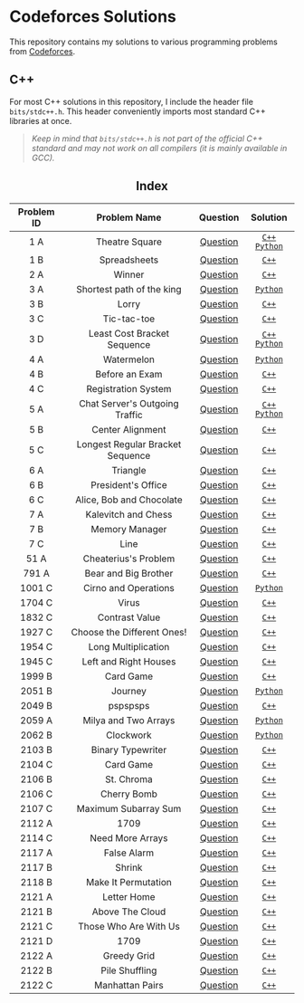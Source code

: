 # Codeforces Solutions

This repository contains my solutions to various programming problems from [Codeforces](https://codeforces.com/).

## C++
For most C++ solutions in this repository, I include the header file `bits/stdc++.h`.
This header conveniently imports most standard C++ libraries at once. 

> *Keep in mind that `bits/stdc++.h` is not part of the official C++ standard and may not work on all compilers (it is mainly available in GCC).*

<div align="center">
<h2>Index</h2>

|Problem ID| Problem Name | Question | Solution |
| :------: | :----------: | :------: | :------: |
| 1 A | Theatre Square | [Question](https://codeforces.com/problemset/problem/1/A) | [`C++`](https://github.com/CodeByElie/Codeforces/blob/main/Codes/1A%20-%20Theatre%20Square/1A.cpp) [`Python`](https://github.com/CodeByElie/Codeforces/blob/main/Codes/1A%20-%20Theatre%20Square/1A.py) |
| 1 B | Spreadsheets | [Question](https://codeforces.com/problemset/problem/1/B) | [`C++`](https://github.com/CodeByElie/Codeforces/blob/main/Codes/1B%20-%20Spreadsheets/1B.cpp) |
| 2 A | Winner | [Question](https://codeforces.com/problemset/problem/2/A) | [`C++`](https://github.com/CodeByElie/Codeforces/blob/main/Codes/2A%20-%20Winner/2A.cpp) |
| 3 A | Shortest path of the king | [Question](https://codeforces.com/problemset/problem/3/A) | [`Python`](https://github.com/CodeByElie/Codeforces/blob/main/Codes/3A%20-%20Shortest%20path%20of%20the%20king/3A.py) |
| 3 B | Lorry | [Question](https://codeforces.com/problemset/problem/3/B) | [`C++`](https://github.com/CodeByElie/Codeforces/blob/main/Codes/3B%20-%20Lorry/3B.cpp) |
| 3 C | Tic-tac-toe | [Question](https://codeforces.com/problemset/problem/3/C) | [`C++`](https://github.com/CodeByElie/Codeforces/blob/main/Codes/3C%20-%20Tic-tac-toe/3C.cpp) |
| 3 D | Least Cost Bracket Sequence | [Question](https://codeforces.com/problemset/problem/3/D) | [`C++`](https://github.com/CodeByElie/Codeforces/blob/main/Codes/3D%20-%20Least%20Cost%20Bracket%20Sequence/3D.cpp) [`Python`](https://github.com/CodeByElie/Codeforces/blob/main/Codes/3D%20-%20Least%20Cost%20Bracket%20Sequence/3D.py) |
| 4 A | Watermelon | [Question](https://codeforces.com/problemset/problem/4/A) | [`Python`](https://github.com/CodeByElie/Codeforces/blob/main/Codes/4A%20-%20Watermelon/4A.py) |
| 4 B | Before an Exam | [Question](https://codeforces.com/problemset/problem/4/B) | [`C++`](https://github.com/CodeByElie/Codeforces/blob/main/Codes/4B%20-%20Before%20an%20Exam/4B.cpp) |
| 4 C | Registration System | [Question](https://codeforces.com/problemset/problem/4/C) | [`C++`](https://github.com/CodeByElie/Codeforces/blob/main/Codes/4C%20-%20Registration%20system/4C.cpp) |
| 5 A | Chat Server's Outgoing Traffic | [Question](https://codeforces.com/problemset/problem/5/A) | [`C++`](https://github.com/CodeByElie/Codeforces/blob/main/Codes/5A%20-%20Chat%20Server's%20Outgoing%20Traffic/5A.cpp) [`Python`](https://github.com/CodeByElie/Codeforces/blob/main/Codes/5A%20-%20Chat%20Server's%20Outgoing%20Traffic/5A.py) |
| 5 B | Center Alignment | [Question](https://codeforces.com/problemset/problem/5/B) | [`C++`](https://github.com/CodeByElie/Codeforces/blob/main/Codes/5B%20-%20Center%20Alignment/5B.cpp) |
| 5 C | Longest Regular Bracket Sequence | [Question](https://codeforces.com/problemset/problem/5/C) | [`C++`](https://github.com/CodeByElie/Codeforces/tree/main/Codes/5C%20-%20Longest%20Regular%20Bracket%20Sequence) |
| 6 A | Triangle | [Question](https://codeforces.com/problemset/problem/6/A) | [`C++`](https://github.com/CodeByElie/Codeforces/blob/main/Codes/6A%20-%20Triangle/6A.cpp) |
| 6 B | President's Office | [Question](https://codeforces.com/problemset/problem/6/B) | [`C++`](https://github.com/CodeByElie/Codeforces/blob/main/Codes/6B%20-%20President's%20Office/6B.cpp) |
| 6 C | Alice, Bob and Chocolate | [Question](https://codeforces.com/problemset/problem/6/C) | [`C++`](https://github.com/CodeByElie/Codeforces/blob/main/Codes/6C%20-%20Alice%2C%20Bob%20and%20Chocolate/6C.cpp) |
| 7 A | Kalevitch and Chess | [Question](https://codeforces.com/problemset/problem/7/A) | [`C++`](https://github.com/CodeByElie/Codeforces/blob/main/Codes/7A%20-%20Kalevitch%20and%20Chess/7A.cpp) |
| 7 B | Memory Manager | [Question](https://codeforces.com/problemset/problem/7/B) | [`C++`](https://github.com/CodeByElie/Codeforces/blob/main/Codes/7B%20-%20Memory%20Manager/7B.cpp) |
| 7 C | Line | [Question](https://codeforces.com/problemset/problem/7/C) | [`C++`](https://github.com/CodeByElie/Codeforces/blob/main/Codes/7C%20-%20Line/7C.cpp) |
| 51 A | Cheaterius's Problem | [Question](https://codeforces.com/problemset/problem/51/A) | [`C++`](https://github.com/CodeByElie/Codeforces/blob/main/Codes/51A%20-%20Cheaterius's%20Problem/51A.cpp) |
| 791 A | Bear and Big Brother | [Question](https://codeforces.com/problemset/problem/791/A) | [`C++`](https://github.com/CodeByElie/Codeforces/blob/main/Codes/791A%20-%20Bear%20and%20Big%20Brother/791A.cpp) |
| 1001 C | Cirno and Operations | [Question](https://codeforces.com/problemset/problem/1001/C) | [`Python`](https://github.com/CodeByElie/Codeforces/blob/main/Codes/1001C%20-%20Cirno%20and%20Operations/1001C.py) |
| 1704 C | Virus | [Question](https://codeforces.com/problemset/problem/1704/C) | [`C++`](https://github.com/CodeByElie/Codeforces/blob/main/Codes/1704C%20-%20Virus/1704C.cpp) |
| 1832 C | Contrast Value | [Question](https://codeforces.com/problemset/problem/1832/C) | [`C++`](https://github.com/CodeByElie/Codeforces/blob/main/Codes/1832C%20-%20Contrast%20Value/1832C.cpp) |
| 1927 C | Choose the Different Ones! | [Question](https://codeforces.com/problemset/problem/1927/C) | [`C++`](https://github.com/CodeByElie/Codeforces/blob/main/Codes/1927C%20-%20Choose%20the%20Different%20Ones!/1927C.cpp) |
| 1954 C | Long Multiplication | [Question](https://codeforces.com/problemset/problem/1954/C) | [`C++`](https://github.com/CodeByElie/Codeforces/blob/main/Codes/1954C%20-%20Long%20Multiplication/1954C.cpp) |
| 1945 C | Left and Right Houses | [Question](https://codeforces.com/problemset/problem/1945/C) | [`C++`](https://github.com/CodeByElie/Codeforces/blob/main/Codes/1945C%20-%20Left%20and%20Right%20Houses/1945C.cpp) |
| 1999 B | Card Game | [Question](https://codeforces.com/problemset/problem/1999/B) | [`C++`](https://github.com/CodeByElie/Codeforces/blob/main/Codes/1999C%20-%20Card%20Game/1999B.cpp) |
| 2051 B | Journey | [Question](https://codeforces.com/problemset/problem/2051/B) | [`Python`](https://github.com/CodeByElie/Codeforces/blob/main/Codes/2051B%20-%20Journey/2051B.py) |
| 2049 B | pspspsps | [Question](https://codeforces.com/problemset/problem/2049/B) | [`C++`](https://github.com/CodeByElie/Codeforces/blob/main/Codes/2049B%20-%20pspspsps/2049B.cpp) |
| 2059 A | Milya and Two Arrays | [Question](https://codeforces.com/problemset/problem/2059/A) | [`Python`](https://github.com/CodeByElie/Codeforces/blob/main/Codes/2059A%20-%20Milya%20and%20Two%20Arrays/2059A.py) |
| 2062 B | Clockwork | [Question](https://codeforces.com/problemset/problem/2062/B) | [`Python`](https://github.com/CodeByElie/Codeforces/blob/main/Codes/2062B%20-%20Clockwork/2062B.py) |
| 2103 B | Binary Typewriter | [Question](https://codeforces.com/problemset/problem/2103/B) | [`C++`](https://github.com/CodeByElie/Codeforces/blob/main/Codes/2103B%20-%20Binary%20Typewriter/2103B.cpp) |
| 2104 C | Card Game | [Question](https://codeforces.com/problemset/problem/2104/C) | [`C++`](https://github.com/CodeByElie/Codeforces/blob/main/Codes/2104C%20-%20Card%20Game/2104C.cpp) |
| 2106 B | St. Chroma | [Question](https://codeforces.com/problemset/problem/2106/B) | [`C++`](https://github.com/CodeByElie/Codeforces/blob/main/Codes/2106B%20-%20St.%20Chroma/2106B.cpp) |
| 2106 C | Cherry Bomb | [Question](https://codeforces.com/problemset/problem/2106/C) | [`C++`](https://github.com/CodeByElie/Codeforces/blob/main/Codes/2106C%20-%20Cherry%20Bomb/2106C.cpp) |
| 2107 C | Maximum Subarray Sum | [Question](https://codeforces.com/problemset/problem/2107/C) | [`C++`](https://github.com/CodeByElie/Codeforces/blob/main/Codes/2107C%20-%20Maximum%20Subarray%20Sum/2107C.cpp) |
| 2112 A | 1709 | [Question](https://codeforces.com/problemset/problem/2112/A) | [`C++`](https://github.com/CodeByElie/Codeforces/blob/main/Codes/2112A%20-%20Race/2112A.cpp) |
| 2114 C | Need More Arrays | [Question](https://codeforces.com/problemset/problem/2114/C) | [`C++`](https://github.com/CodeByElie/Codeforces/blob/main/Codes/2114C%20-%20Need%20More%20Arrays/2114C.cpp) |
| 2117 A | False Alarm | [Question](https://codeforces.com/problemset/problem/2117/A) | [`C++`](https://github.com/CodeByElie/Codeforces/blob/main/Codes/2117A%20-%20False%20Alarm/2117A.cpp) |
| 2117 B | Shrink| [Question](https://codeforces.com/problemset/problem/2117/B) | [`C++`](https://github.com/CodeByElie/Codeforces/blob/main/Codes/2117B%20-%20Shrink/2117B.cpp) |
| 2118 B | Make It Permutation | [Question](https://codeforces.com/problemset/problem/2118/B) | [`C++`](https://github.com/CodeByElie/Codeforces/blob/main/Codes/2117A%20-%20Make%20It%20Permutation/2118B.cpp) |
| 2121 A | Letter Home | [Question](https://codeforces.com/problemset/problem/2121/A) | [`C++`](https://github.com/CodeByElie/Codeforces/blob/main/Codes/2121A%20-%20Letter%20Home/2121A.cpp) |
| 2121 B | Above The Cloud | [Question](https://codeforces.com/problemset/problem/2121/B) | [`C++`](https://github.com/CodeByElie/Codeforces/blob/main/Codes/2121B%20-%20Above%20the%20Clouds/2121B.cpp) |
| 2121 C | Those Who Are With Us | [Question](https://codeforces.com/problemset/problem/2121/C) | [`C++`](https://github.com/CodeByElie/Codeforces/blob/main/Codes/2121C%20-%20Those%20Who%20Are%20With%20Us/2121C.cpp) |
| 2121 D | 1709 | [Question](https://codeforces.com/problemset/problem/2121/D) | [`C++`](https://github.com/CodeByElie/Codeforces/blob/main/Codes/2121D%20-%201709/2121D.cpp) |
| 2122 A | Greedy Grid | [Question](https://codeforces.com/problemset/problem/2122/A) | [`C++`](https://github.com/CodeByElie/Codeforces/blob/main/Codes/2122A%20-%20Greedy%20Grid/2122A.cpp) |
| 2122 B | Pile Shuffling | [Question](https://codeforces.com/problemset/problem/2122/B) | [`C++`](https://github.com/CodeByElie/Codeforces/blob/main/Codes/2122B%20-%20Pile%20Shuffling/2122B.cpp) |
| 2122 C | Manhattan Pairs | [Question](https://codeforces.com/problemset/problem/2122/C) | [`C++`](https://github.com/CodeByElie/Codeforces/blob/main/Codes/2122C%20-%20Manhattan%20Pairs/2122C.cpp) |



</div>